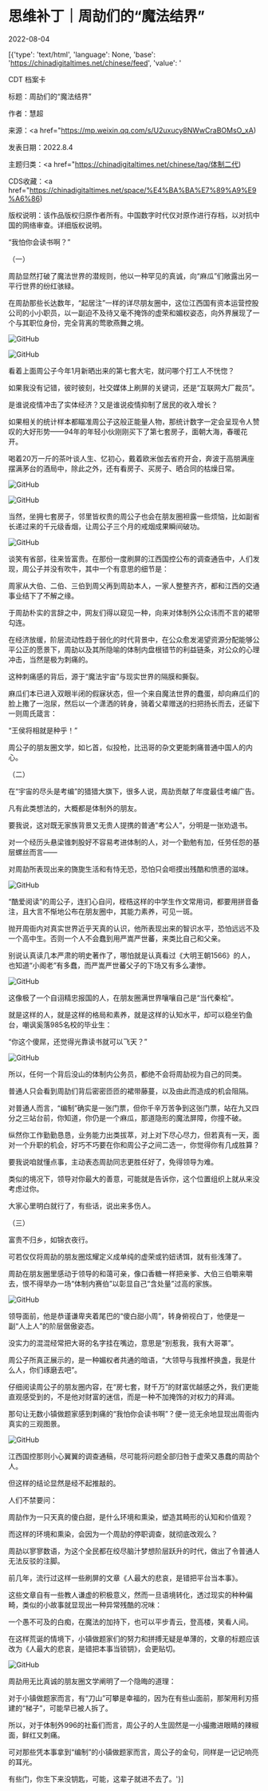 # 思维补丁｜周劼们的“魔法结界”

2022-08-04

[{'type': 'text/html', 'language': None, 'base': 'https://chinadigitaltimes.net/chinese/feed', 'value': '

CDT 档案卡

标题：周劼们的“魔法结界”

作者：慧超

来源：<a href="https://mp.weixin.qq.com/s/U2uxucy8NWwCraBOMsO_xA)

发表日期：2022.8.4

主题归类：<a href="https://chinadigitaltimes.net/chinese/tag/体制二代)

CDS收藏：<a href="https://chinadigitaltimes.net/space/%E4%BA%BA%E7%89%A9%E9%A6%86)

版权说明：该作品版权归原作者所有。中国数字时代仅对原作进行存档，以对抗中国的网络审查。详细版权说明。





“我怕你会读书啊？”

（一）

周劼显然打破了魔法世界的潜规则，他以一种罕见的真诚，向“麻瓜”们敞露出另一平行世界的纷红骇緑。

在周劼那些长达数年，“起居注”一样的详尽朋友圈中，这位江西国有资本运营控股公司的小小职员，以一副迫不及待又毫不掩饰的虚荣和媚权姿态，向外界展现了一个与其职位身份，完全背离的莺歌燕舞之境。

![GitHub](https://chinadigitaltimes.net/chinese/files/2022/08/post-685298-62ebacc213475.)

![GitHub](https://chinadigitaltimes.net/chinese/files/2022/08/post-685298-62ebacc21e238.png)

看着上面周公子今年1月新晒出来的第七套大宅，就问哪个打工人不恍惚？

如果我没有记错，彼时彼刻，社交媒体上刷屏的关键词，还是“互联网大厂裁员”。

是谁说疫情冲击了实体经济？又是谁说疫情抑制了居民的收入增长？

如果相关的统计样本都瞄准周公子这般正能量人物，那统计数字一定会呈现令人赞叹的大好形势——94年的年轻小伙刚刚买下了第七套房子，面朝大海，春暖花开。

喝着20万一斤的茶叶谈人生、忆初心，戴着欧米伽去省府开会，奔波于高朋满座摆满茅台的酒局中，除此之外，还有看房子、买房子、晒合同的枯燥日常。

![GitHub](https://chinadigitaltimes.net/chinese/files/2022/08/post-685298-62ebacc228885.)

![GitHub](https://chinadigitaltimes.net/chinese/files/2022/08/post-685298-62ebacc233625.)

当然，坐拥七套房子，邻里皆权贵的周公子也会在朋友圈袒露一些烦恼，比如副省长递过来的千元级香烟，让周公子三个月的戒烟成果瞬间破功。

![GitHub](https://chinadigitaltimes.net/chinese/files/2022/08/post-685298-62ebacc23b11c.)

谈笑有省部，往来皆富贵。在那份一度刷屏的江西国控公布的调查通告中，人们发现，周公子并没有吹牛，其中一个有意思的细节是：

周家从大伯、二伯、三伯到周父再到周劼本人，一家人整整齐齐，都和江西的交通事业结下了不解之缘。

于周劼朴实的言辞之中，网友们得以窥见一种，向来对体制外公众讳而不言的裙带勾连。

在经济放缓，阶层流动性趋于弱化的时代背景中，在公众愈发渴望资源分配能够公平公正的愿景下，周劼以及其所隐喻的体制内盘根错节的利益链条，对公众的心理冲击，当然是极为刺痛的。

这种刺痛感的背后，源于“魔法宇宙”与现实世界的隔膜和撕裂。

麻瓜们本已进入双眼半闭的假寐状态，但一个来自魔法世界的蠢蛋，却向麻瓜们的脸上撒了一泡尿，然后以一个潇洒的转身，骑着父辈赠送的扫把扬长而去，还留下一则周氏箴言：

“王侯将相就是种乎！”

周公子的朋友圈文学，如匕首，似投枪，比迅哥的杂文更能刺痛普通中国人的内心。

（二）

在“宇宙的尽头是考编”的猎猎大旗下，很多人说，周劼贡献了年度最佳考编广告。

凡有此类想法的，大概都是体制外的朋友。

要我说，这对既无家族背景又无贵人提携的普通“考公人”，分明是一张劝退书。

对一个经历头悬梁锥刺股好不容易考进体制的人，对一个勤勉有加，任劳任怨的基层螺丝而言——

对周劼所表现出来的旖旎生活和有恃无恐，恐怕只会咂摸出残酷和愤懑的滋味。

![GitHub](https://chinadigitaltimes.net/chinese/files/2022/08/post-685298-62ebacc245a49.)

“酷爱阅读”的周公子，连扪心自问，桎梏这样的中学生作文常用词，都要用拼音备注，且大言不惭地公布在朋友圈中，其能力素养，可见一斑。

抛开周衙内对真实世界近乎天真的认识，他所表现出来的智识水平，恐怕远远不及一个高中生。否则一个人不会蠢到用严嵩严世蕃，来类比自己和父亲。

别说认真读几本严肃的明史著作了，哪怕就是认真看过《大明王朝1566》的人，也知道“小阁老”有多蠢，而严嵩严世蕃父子的下场又有多么凄惨。

![GitHub](https://chinadigitaltimes.net/chinese/files/2022/08/post-685298-62ebacc24e07a.)

这像极了一个自诩精忠报国的人，在朋友圈满世界嚷嚷自己是“当代秦桧”。

就是这样的人，就是这样的格局和素养，就是这样的认知水平，却可以稳坐钓鱼台，嘲讽奚落985名校的毕业生：

“你这个傻屌，还觉得光靠读书就可以飞天？”

![GitHub](https://chinadigitaltimes.net/chinese/files/2022/08/post-685298-62ebacc25624d.)

所以，任何一个背后没山的体制内公务员，都绝不会将周劼视为自己的同类。

普通人只会看到周劼们背后密密匝匝的裙带藤蔓，以及由此而造成的机会阻隔。

对普通人而言，“编制”确实是一张门票，但你千辛万苦争到这张门票，站在九又四分之三站台前，你知道，你仍是一个麻瓜，那道隐形的魔法屏障，你撞不破。

纵然你工作勤勤恳恳，业务能力出类拔萃，对上对下尽心尽力，但若真有一天，面对一个升职的机会，好巧不巧要在你和周公子之间二选一，你觉得你有几成胜算？

要我说咱就懂点事，主动表态周劼同志更胜任好了，免得领导为难。

类似的境况下，领导对你最大的善意，可能就是告诉你，这个位置组织上就从来没考虑过你。

大家心里明白就行了，有些话，说出来多伤人。

（三）

富贵不归乡，如锦衣夜行。

可若仅仅将周劼的朋友圈炫耀定义成单纯的虚荣或钓妞诱饵，就有些浅薄了。

周劼在朋友圈里感动于领导的和蔼可亲，像口香糖一样把亲爹、大伯三伯嚼来嚼去，恨不得举办一场“体制内赛伯”以彰显自己“含处量”过高的家族。

![GitHub](https://chinadigitaltimes.net/chinese/files/2022/08/post-685298-62ebacc2651df.png)

领导面前，他是恭谨谦卑夹着尾巴的“傻白甜小周”，转身俯视白丁，他便是一副“人上人”的阶层倨傲姿态。

没实力的混混经常把大哥的名字挂在嘴边，意思是“别惹我，我有大哥罩”。

周公子所真正展示的，是一种媚权者共通的暗语，“大领导与我推杯换盏，我是什么人，你们琢磨去吧”。

仔细阅读周公子的朋友圈内容，在“房七套，财千万”的财富优越感之外，我们更能直观感受到的，不是他对财富的迷信，而是一种不加掩饰的对权力的拜谒。

那句让无数小镇做题家感到刺痛的“我怕你会读书啊”？便一览无余地显现出周衙内真实的三观图景。

![GitHub](https://chinadigitaltimes.net/chinese/files/2022/08/post-685298-62ebacc26c5fd.)

江西国控那则小心翼翼的调查通稿，尽可能将问题全部归咎于虚荣又愚蠢的周劼个人。

但这样的结论显然是经不起推敲的。

人们不禁要问：

周劼作为一只天真的傻白甜，是什么环境和熏染，塑造其畸形的认知和价值观？

而这样的环境和熏染，会因为一个周劼的停职调查，就彻底改观么？

周劼以寥寥数语，为这个全民都在绞尽脑汁梦想阶层跃升的时代，做出了令普通人无法反驳的注脚。

前几年，流行过这样一些刷屏的文章《人最大的悲哀，是错把平台当本事》。

这些文章自有一些教人谦虚的积极意义，然而一旦语境转化，透过现实的种种偏畸，类似的小故事就显现出一种异常残酷的况味：

一个愚不可及的白痴，在魔法的加持下，也可以平步青云，登高楼，笑看人间。

在这样荒诞的情境下，小镇做题家们的努力和拼搏无疑是单薄的，文章的标题应该改为《人最大的悲哀，是错把本事当锁钥》，会更贴切。

![GitHub](https://chinadigitaltimes.net/chinese/files/2022/08/image-1659612110317.png)

周劼用无比真诚的朋友圈文学阐明了一个隐晦的道理：

对于小镇做题家而言，有“刀山”可攀是幸福的，因为在有些山面前，那架用利刃搭建的“梯子”，可能早已被人拆了。

所以，对于体制外996的社畜们而言，周公子的人生固然是一小撮撒进眼睛的辣椒面，鲜红又刺痛。

可对那些凭本事拿到“编制”的小镇做题家而言，周公子的金句，同样是一记记响亮的耳光。

有些门，你生下来没钥匙，可能，这辈子就进不去了。'}]